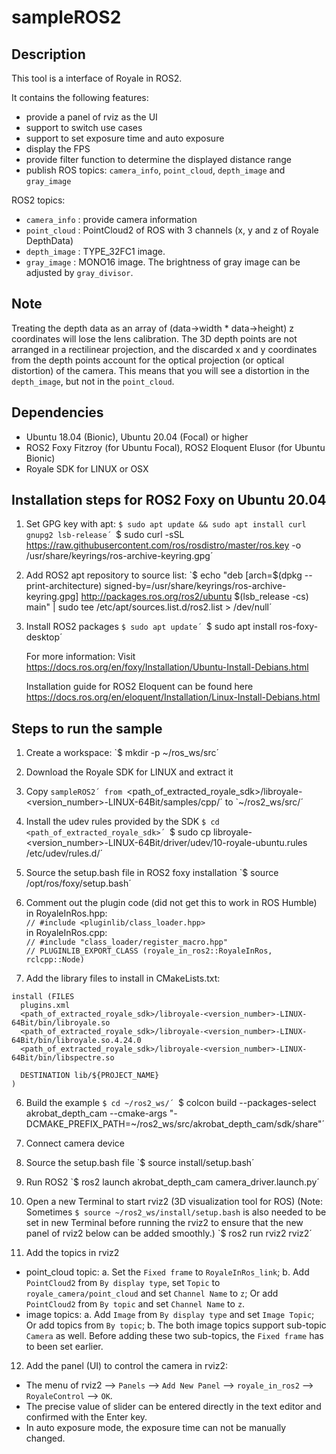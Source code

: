 sampleROS2
===========

Description
---------------

This tool is a interface of Royale in ROS2.

It contains the following features:
- provide a panel of rviz as the UI
- support to switch use cases
- support to set exposure time and auto exposure
- display the FPS
- provide filter function to determine the displayed distance range
- publish ROS topics: `camera_info`, `point_cloud`, `depth_image` and `gray_image`

ROS2 topics:
- `camera_info` : provide camera information
- `point_cloud` : PointCloud2 of ROS with 3 channels (x, y and z of Royale DepthData)
- `depth_image` : TYPE_32FC1 image.
- `gray_image`  : MONO16 image. The brightness of gray image can be adjusted by `gray_divisor`.


Note
----

Treating the depth data as an array of (data->width * data->height) z coordinates will lose the lens calibration.
The 3D depth points are not arranged in a rectilinear projection, and the discarded x and y coordinates from the
depth points account for the optical projection (or optical distortion) of the camera.
This means that you will see a distortion in the `depth_image`, but not in the `point_cloud`.


Dependencies
------------

- Ubuntu 18.04 (Bionic), Ubuntu 20.04 (Focal) or higher
- ROS2 Foxy Fitzroy (for Ubuntu Focal), ROS2 Eloquent Elusor (for Ubuntu Bionic)
- Royale SDK for LINUX or OSX


Installation steps for ROS2 Foxy on Ubuntu 20.04
--------------------------------------------------
1. Set GPG key with apt:
   `$ sudo apt update && sudo apt install curl gnupg2 lsb-release´
   `$ sudo curl -sSL https://raw.githubusercontent.com/ros/rosdistro/master/ros.key  -o /usr/share/keyrings/ros-archive-keyring.gpg´

2. Add ROS2 apt repository to source list:
   `$ echo "deb [arch=$(dpkg --print-architecture) signed-by=/usr/share/keyrings/ros-archive-keyring.gpg] http://packages.ros.org/ros2/ubuntu $(lsb_release -cs) main" | sudo tee /etc/apt/sources.list.d/ros2.list > /dev/null´

3. Install ROS2 packages
    `$ sudo apt update´
    `$ sudo apt install ros-foxy-desktop´

    For more information: Visit https://docs.ros.org/en/foxy/Installation/Ubuntu-Install-Debians.html

    Installation guide for ROS2 Eloquent can be found here https://docs.ros.org/en/eloquent/Installation/Linux-Install-Debians.html


Steps to run the sample
------------------------
1. Create a workspace:
	`$ mkdir -p ~/ros_ws/src´

2. Download the Royale SDK for LINUX and extract it

3. Copy `sampleROS2´ from `<path_of_extracted_royale_sdk>/libroyale-<version_number>-LINUX-64Bit/samples/cpp/´
    to `~/ros2_ws/src/´

4. Install the udev rules provided by the SDK
	`$ cd <path_of_extracted_royale_sdk>´
	`$ sudo cp libroyale-<version_number>-LINUX-64Bit/driver/udev/10-royale-ubuntu.rules /etc/udev/rules.d/´

5. Source the setup.bash file in ROS2 foxy installation
    `$ source /opt/ros/foxy/setup.bash´

6. Comment out the plugin code (did not get this to work in ROS Humble)\
in RoyaleInRos.hpp:\
`// #include <pluginlib/class_loader.hpp>`\
in RoyaleInRos.cpp:\
`// #include "class_loader/register_macro.hpp"`\
`// PLUGINLIB_EXPORT_CLASS (royale_in_ros2::RoyaleInRos, rclcpp::Node)`


6. Add the library files to install in CMakeLists.txt:
```
install (FILES
  plugins.xml
  <path_of_extracted_royale_sdk>/libroyale-<version_number>-LINUX-64Bit/bin/libroyale.so
  <path_of_extracted_royale_sdk>/libroyale-<version_number>-LINUX-64Bit/bin/libroyale.so.4.24.0
  <path_of_extracted_royale_sdk>/libroyale-<version_number>-LINUX-64Bit/bin/libspectre.so

  DESTINATION lib/${PROJECT_NAME}
)
```

6. Build the example
    `$ cd ~/ros2_ws/´
    `$ colcon build --packages-select akrobat_depth_cam --cmake-args "-DCMAKE_PREFIX_PATH=~/ros2_ws/src/akrobat_depth_cam/sdk/share"´

7. Connect camera device

8. Source the setup.bash file
	`$ source install/setup.bash´

9. Run ROS2
	`$ ros2 launch akrobat_depth_cam camera_driver.launch.py´

10. Open a new Terminal to start rviz2 (3D visualization tool for ROS)
    (Note: Sometimes `$ source ~/ros2_ws/install/setup.bash` is also needed to be set in new Terminal before running the rviz2
     to ensure that the new panel of rviz2 below can be added smoothly.)
	`$ ros2 run rviz2 rviz2´

11. Add the topics in rviz2
  - point_cloud topic:
	a. Set the `Fixed frame` to `RoyaleInRos_link`;
	b. Add `PointCloud2` from `By display type`, set `Topic` to `royale_camera/point_cloud` and set `Channel Name` to `z`;
	   Or add `PointCloud2` from `By topic` and set `Channel Name` to `z`.
  - image topics:
	a. Add `Image` from `By display type` and set `Image Topic`;
	   Or add topics from `By topic`;
	b. The both image topics support sub-topic `Camera` as well.
	   Before adding these two sub-topics, the `Fixed frame` has to been set earlier.

12. Add the panel (UI) to control the camera in rviz2:
  - The menu of rviz2 --> `Panels` --> `Add New Panel` --> `royale_in_ros2` --> `RoyaleControl` --> `OK`.
  - The precise value of slider can be entered directly in the text editor and confirmed with the Enter key.
  - In auto exposure mode, the exposure time can not be manually changed.
